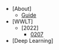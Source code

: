 <!-- docs/_sidebar.md -->
- [About]
  - [Guide](guide.md "Guide Page")
- [WWLT]
  - [2022]
    - [0207](/0207.md "220207.md")
- [Deep Learning]